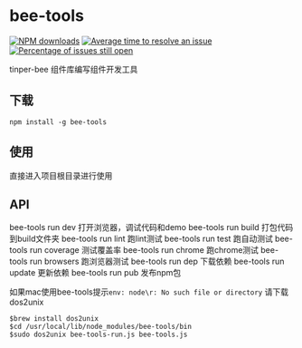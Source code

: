 # bee-tools

[![NPM downloads](http://img.shields.io/npm/dm/bee-tools.svg?style=flat)](https://npmjs.org/package/bee-tools)
[![Average time to resolve an issue](http://isitmaintained.com/badge/resolution/tinper-bee/bee-tools.svg)](http://isitmaintained.com/project/tinper-bee/bee-tools "Average time to resolve an issue")
[![Percentage of issues still open](http://isitmaintained.com/badge/open/tinper-bee/bee-tools.svg)](http://isitmaintained.com/project/tinper-bee/bee-tools "Percentage of issues still open")

tinper-bee 组件库编写组件开发工具

## 下载
```
npm install -g bee-tools
```
## 使用
直接进入项目根目录进行使用

## API

bee-tools run dev 打开浏览器，调试代码和demo
bee-tools run build 打包代码到build文件夹
bee-tools run lint 跑lint测试
bee-tools run test 跑自动测试
bee-tools run coverage 测试覆盖率
bee-tools run chrome 跑chrome测试
bee-tools run browsers 跑浏览器测试
bee-tools run dep 下载依赖
bee-tools run update 更新依赖
bee-tools run pub 发布npm包

如果mac使用bee-tools提示`env: node\r: No such file or directory`
请下载dos2unix
```
$brew install dos2unix
$cd /usr/local/lib/node_modules/bee-tools/bin
$sudo dos2unix bee-tools-run.js bee-tools.js
```

